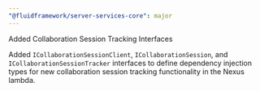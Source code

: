 ```yaml
---
"@fluidframework/server-services-core": major
---
```


Added Collaboration Session Tracking Interfaces

Added `ICollaborationSessionClient`, `ICollaborationSession`, and `ICollaborationSessionTracker` interfaces to define dependency injection types for new collaboration session tracking functionality in the Nexus lambda.

